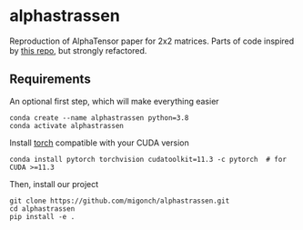 # alphastrassen
Reproduction of AlphaTensor paper for 2x2 matrices. Parts of code inspired by [this repo](https://github.com/suragnair/alpha-zero-general/blob/master/Coach.py), but strongly refactored.

## Requirements

An optional first step, which will make everything easier
```
conda create --name alphastrassen python=3.8
conda activate alphastrassen
```

Install [torch](https://pytorch.org/) compatible with your CUDA version
```
conda install pytorch torchvision cudatoolkit=11.3 -c pytorch  # for CUDA >=11.3
```

Then, install our project
```
git clone https://github.com/migonch/alphastrassen.git
cd alphastrassen
pip install -e .
```